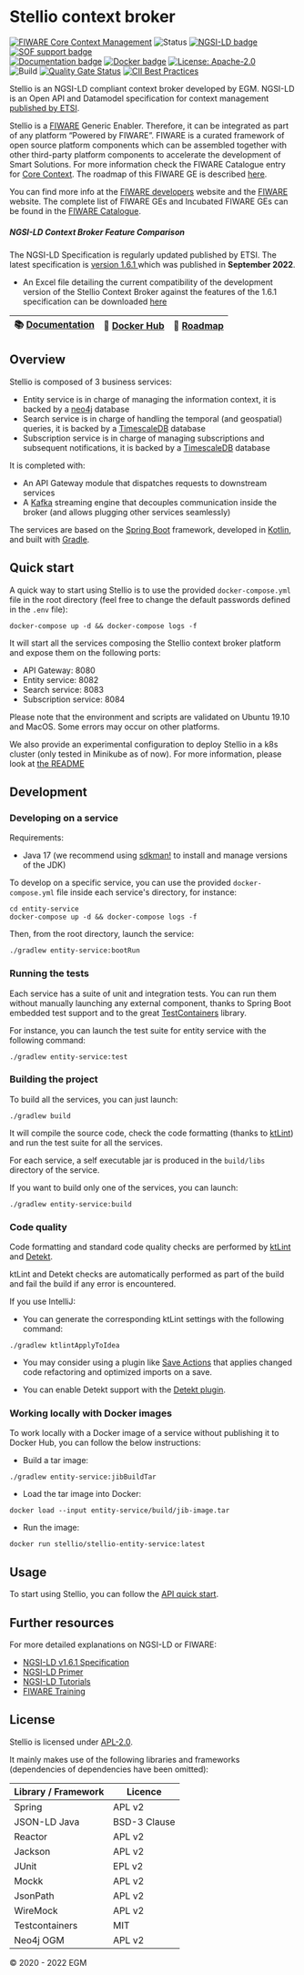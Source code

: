 # Stellio context broker

[![FIWARE Core Context Management](https://nexus.lab.fiware.org/repository/raw/public/badges/chapters/core.svg)](https://www.fiware.org/developers/catalogue/)
![Status](https://nexus.lab.fiware.org/static/badges/statuses/full.svg)
[![NGSI-LD badge](https://img.shields.io/badge/NGSI-LD-red.svg)](https://www.etsi.org/deliver/etsi_gs/CIM/001_099/009/01.06.01_60/gs_CIM009v010601p.pdf)
[![SOF support badge](https://nexus.lab.fiware.org/repository/raw/public/badges/stackoverflow/fiware.svg)](http://stackoverflow.com/questions/tagged/fiware)
<br>
[![Documentation badge](https://readthedocs.org/projects/stellio/badge/?version=latest)](http://stellio.readthedocs.io/en/latest/?badge=latest)
[![Docker badge](https://img.shields.io/docker/pulls/stellio/stellio-entity-service.svg)](https://hub.docker.com/r/stellio)
[![License: Apache-2.0](https://img.shields.io/github/license/stellio-hub/stellio-context-broker.svg)](https://spdx.org/licenses/Apache-2.0.html)
<br>
![Build](https://github.com/stellio-hub/stellio-context-broker/workflows/Build/badge.svg)
[![Quality Gate Status](https://sonarcloud.io/api/project_badges/measure?project=stellio-hub_stellio-context-broker&metric=alert_status)](https://sonarcloud.io/dashboard?id=stellio-hub_stellio-context-broker)
[![CII Best Practices](https://bestpractices.coreinfrastructure.org/projects/4527/badge)](https://bestpractices.coreinfrastructure.org/projects/4527)

Stellio is an NGSI-LD compliant context broker developed by EGM. NGSI-LD is an Open API and Datamodel specification for 
context management [published by ETSI](https://www.etsi.org/deliver/etsi_gs/CIM/001_099/009/01.02.02_60/gs_CIM009v010202p.pdf).

Stellio is a [FIWARE](https://www.fiware.org/) Generic Enabler. Therefore, it can be integrated as part of any platform “Powered by FIWARE”. 
FIWARE is a curated framework of open source platform components which can be assembled together with other third-party 
platform components to accelerate the development of Smart Solutions. For more information check the FIWARE Catalogue entry for
[Core Context](https://github.com/Fiware/catalogue/tree/master/core). The roadmap of this FIWARE GE is described [here](./docs/roadmap.md).

You can find more info at the [FIWARE developers](https://developers.fiware.org/) website and the [FIWARE](https://fiware.org/) website.
The complete list of FIWARE GEs and Incubated FIWARE GEs can be found in the [FIWARE Catalogue](https://catalogue.fiware.org/).

##### NGSI-LD Context Broker Feature Comparison

The NGSI-LD Specification is regularly updated published by ETSI. The latest specification is [version 1.6.1 ](https://www.etsi.org/deliver/etsi_gs/CIM/001_099/009/01.06.01_60/gs_CIM009v010601p.pdf) which was  published in **September 2022**. 

-  An Excel file detailing the current compatibility of the  development version of the Stellio Context Broker against the features of the 1.6.1 specification can be downloaded [here](https://docs.google.com/spreadsheets/d/e/2PACX-1vRxOjsDf3lqhwuypJ---pZN2OlqFRl0jyoTV0ewQ1WFnpe7xQary3uxRjunbgJkwQ/pub?output=xlsx)

| :books: [Documentation](https://stellio.rtfd.io/) | :whale: [Docker Hub](https://hub.docker.com/orgs/stellio/repositories) | :dart: [Roadmap](./docs/roadmap.md) |
| ------------------------------------------------- | ---------------------------------------------------------------------- | ----------------------------------- |

## Overview

Stellio is composed of 3 business services:
* Entity service is in charge of managing the information context, it is backed by a [neo4j](https://neo4j.com) database
* Search service is in charge of handling the temporal (and geospatial) queries, it is backed by a [TimescaleDB](https://www.timescale.com/) database
* Subscription service is in charge of managing subscriptions and subsequent notifications, it is backed by a [TimescaleDB](https://www.timescale.com/) database

It is completed with:
* An API Gateway module that dispatches requests to downstream services
* A [Kafka](https://kafka.apache.org/) streaming engine that decouples communication inside the broker (and allows plugging other services seamlessly)

The services are based on the [Spring Boot](https://spring.io/projects/spring-boot) framework, developed in [Kotlin](https://kotlinlang.org),
and built with [Gradle](https://gradle.org).

## Quick start

A quick way to start using Stellio is to use the provided `docker-compose.yml` file in the root directory (feel free to change 
the default passwords defined in the `.env` file):

```shell script
docker-compose up -d && docker-compose logs -f
```

It will start all the services composing the Stellio context broker platform and expose them on the following ports:
* API Gateway: 8080
* Entity service: 8082
* Search service: 8083
* Subscription service: 8084

Please note that the environment and scripts are validated on Ubuntu 19.10 and MacOS. Some errors may occur on other platforms.

We also provide an experimental configuration to deploy Stellio in a k8s cluster (only tested in Minikube as of now). For more information, please look at [the README](kubernetes/README.md)

## Development

### Developing on a service

Requirements:
* Java 17 (we recommend using [sdkman!](https://sdkman.io/) to install and manage versions of the JDK)

To develop on a specific service, you can use the provided `docker-compose.yml` file inside each service's directory, for instance:

```shell script
cd entity-service
docker-compose up -d && docker-compose logs -f
```

Then, from the root directory, launch the service:

```shell script
./gradlew entity-service:bootRun
```

### Running the tests

Each service has a suite of unit and integration tests. You can run them without manually launching any external component, thanks
to Spring Boot embedded test support and to the great [TestContainers](https://www.testcontainers.org/) library.

For instance, you can launch the test suite for entity service with the following command:
 
```shell script
./gradlew entity-service:test
```

### Building the project

To build all the services, you can just launch:

```shell script
./gradlew build
```

It will compile the source code, check the code formatting (thanks to [ktLint](https://ktlint.github.io/)) and run the test
suite for all the services.

For each service, a self executable jar is produced in the `build/libs` directory of the service.

If you want to build only one of the services, you can launch:

```shell script
./gradlew entity-service:build
```

### Code quality

Code formatting and standard code quality checks are performed by [ktLint](https://ktlint.github.io/) and 
[Detekt](https://detekt.github.io/detekt/index.html).

ktLint and Detekt checks are automatically performed as part of the build and fail the build if any error is encountered.

If you use IntelliJ:
* You can generate the corresponding ktLint settings with the following command:

```shell script
./gradlew ktlintApplyToIdea
```

* You may consider using a plugin like [Save Actions](https://plugins.jetbrains.com/plugin/7642-save-actions) 
that applies changed code refactoring and optimized imports on a save.

* You can enable Detekt support with the [Detekt plugin](https://github.com/detekt/detekt-intellij-plugin).

### Working locally with Docker images

To work locally with a Docker image of a service without publishing it to Docker Hub, you can follow the below instructions:

* Build a tar image:

```shell script
./gradlew entity-service:jibBuildTar
```

* Load the tar image into Docker:

```shell script
docker load --input entity-service/build/jib-image.tar
```

* Run the image:

```shell script
docker run stellio/stellio-entity-service:latest
```

## Usage

To start using Stellio, you can follow the [API quick start](https://github.com/stellio-hub/stellio-docs/blob/master/docs/quick_start_guide.md).

## Further resources

For more detailed explanations on NGSI-LD or FIWARE:

-  [NGSI-LD v1.6.1 Specification](https://www.etsi.org/deliver/etsi_gs/CIM/001_099/009/01.06.01_60/gs_CIM009v010601p.pdf)
-  [NGSI-LD Primer](https://www.etsi.org/deliver/etsi_gr/CIM/001_099/008/01.01.01_60/gr_CIM008v010101p.pdf)
-  [NGSI-LD Tutorials](https://ngsi-ld-tutorials.readthedocs.io/en/latest/)
-  [FIWARE Training](https://fiware-academy.readthedocs.io/en/latest/integrated-courses/fiware-training/index.html)

## License

Stellio is licensed under [APL-2.0](https://spdx.org/licenses/Apache-2.0.html).

It mainly makes use of the following libraries and frameworks (dependencies of dependencies have been omitted):

| Library / Framework |	Licence         |
| ------------------- | --------------- |
| Spring              | APL v2          |
| JSON-LD Java        | BSD-3 Clause    |
| Reactor             | APL v2          |
| Jackson             |	APL v2          |
| JUnit               | EPL v2          |
| Mockk               |	APL v2          |
| JsonPath            |	APL v2          |
| WireMock            | APL v2          |
| Testcontainers      |	MIT             |
| Neo4j OGM           |	APL v2          |

© 2020 - 2022 EGM
